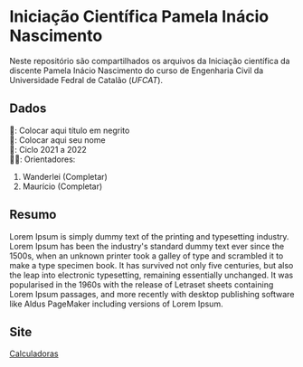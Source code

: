 # Iniciação Científica Pamela Inácio Nascimento 

Neste repositório são compartilhados os arquivos da Iniciação científica da discente Pamela Inácio Nascimento do curso de Engenharia Civil da Universidade Fedral de Catalão (*UFCAT*).

## Dados  
📝: Colocar aqui título em negrito  
👤: Colocar aqui seu nome  
📅: Ciclo 2021 a 2022  
👨‍🏫: Orientadores:  
1. Wanderlei (Completar)  
2. Maurício (Completar)  

## Resumo

Lorem Ipsum is simply dummy text of the printing and typesetting industry. Lorem Ipsum has been the industry's standard dummy text ever since the 1500s, when an unknown printer took a galley of type and scrambled it to make a type specimen book. It has survived not only five centuries, but also the leap into electronic typesetting, remaining essentially unchanged. It was popularised in the 1960s with the release of Letraset sheets containing Lorem Ipsum passages, and more recently with desktop publishing software like Aldus PageMaker including versions of Lorem Ipsum.

## Site

<a href="https://wmpjrufg.github.io/2122ICPINASCIMENTO/" target="_blank">Calculadoras</a>
